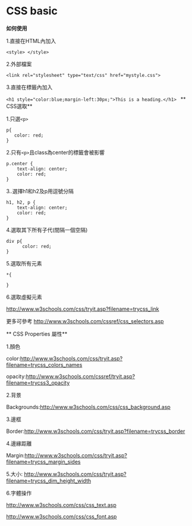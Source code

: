 # CSS basic

**如何使用**

1.直接在HTML內加入

```<style> </style>  ```

2.外部檔案

```<link rel="stylesheet" type="text/css" href="mystyle.css">```

3.直接在標籤內加入

```<h1 style="color:blue;margin-left:30px;">This is a heading.</h1> ```
**
CSS選取**

1.只選```<p>```

```
p{
   color: red;
}

```



2.只有```<p>```且class為center的標籤會被影響
```
p.center {
    text-align: center;
    color: red;
}
```


3..選擇h1和h2及p用逗號分隔

```
h1, h2, p {
    text-align: center;
    color: red;
}
```

4.選取其下所有子代(間隔一個空隔)
```
div p{
      color: red;
}
```
5.選取所有元素
```
*{
  
}

```
6.選取虛擬元素

http://www.w3schools.com/css/tryit.asp?filename=trycss_link

更多可參考
http://www.w3schools.com/cssref/css_selectors.asp

**
CSS Properties 屬性**

1.顏色

color:http://www.w3schools.com/css/tryit.asp?filename=trycss_colors_names

opacity:http://www.w3schools.com/cssref/tryit.asp?filename=trycss3_opacity

2.背景

Backgrounds:http://www.w3schools.com/css/css_background.asp

3.邊框

Border:http://www.w3schools.com/css/tryit.asp?filename=trycss_border

4.邊緣距離

Margin:http://www.w3schools.com/css/tryit.asp?filename=trycss_margin_sides

5.大小:
http://www.w3schools.com/css/tryit.asp?filename=trycss_dim_height_width

6.字體操作

http://www.w3schools.com/css/css_text.asp

http://www.w3schools.com/css/css_font.asp


